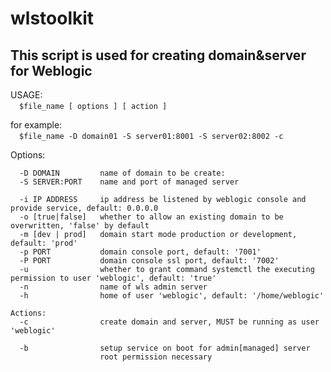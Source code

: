 # wlstoolkit

## This script is used for creating domain&server for Weblogic

USAGE:  
  &emsp;`$file_name [ options ] [ action ]  `

for example:  
  &emsp;`$file_name -D domain01 -S server01:8001 -S server02:8002 -c `  

Options:  
```  
  -D DOMAIN         name of domain to be create:   
  -S SERVER:PORT    name and port of managed server  

  -i IP ADDRESS     ip address be listened by weblogic console and provide service, default: 0.0.0.0  
  -o [true|false]   whether to allow an existing domain to be overwritten, 'false' by default  
  -m [dev | prod]   domain start mode production or development, default: 'prod'  
  -p PORT           domain console port, default: '7001'  
  -P PORT           domain console ssl port, default: '7002'  
  -u                whether to grant command systemctl the executing permission to user 'weblogic', default: 'true'  
  -n                name of wls admin server  
  -h                home of user 'weblogic', default: '/home/weblogic'  

Actions:  
  -c                create domain and server, MUST be running as user 'weblogic'  

  -b                setup service on boot for admin[managed] server  
                    root permission necessary  
```   
